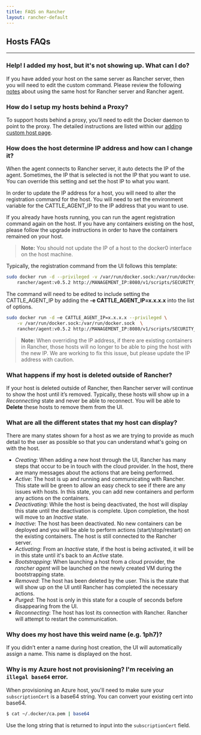 ```yaml
---
title: FAQS on Rancher
layout: rancher-default
---
```


## Hosts FAQs
---

### Help! I added my host, but it's not showing up. What can I do?

If you have added your host on the same server as Rancher server, then you will need to edit the custom command. Please review the following [notes]({{site.baseurl}}/rancher/rancher-ui/infrastructure/hosts/custom/#samehost) about using the same host for Rancher server and Rancher agent. 

### How do I setup my hosts behind a Proxy? 

To support hosts behind a proxy, you’ll need to edit the Docker daemon to point to the proxy. The detailed instructions are listed within our [adding custom host page]({{site.baseurl}}/rancher/rancher-ui/infrastructure/hosts/custom/#hosts-behind-a-proxy).

### How does the host determine IP address and how can I change it?

When the agent connects to Rancher server, it auto detects the IP of the agent. Sometimes, the IP that is selected is not the IP that you want to use. You can override this setting and set the host IP to what you want. 

In order to update the IP address for a host, you will need to alter the registration command for the host. You will need to set the environment variable for the CATTLE_AGENT_IP to the IP address that you want to use. 

If you already have hosts running, you can run the agent registration command again on the host. If you have any containers existing on the host, please follow the upgrade instructions in order to have the containers remained on your host.

> **Note:** You should not update the IP of a host to the docker0 interface on the host machine. 

Typically, the registration command from the UI follows this template:

```bash
sudo docker run -d --privileged -v /var/run/docker.sock:/var/run/docker.sock \
    rancher/agent:v0.5.2 http://MANAGEMENT_IP:8080/v1/scripts/SECURITY_TOKEN
```
The command will need to be edited to include setting the CATTLE_AGENT_IP by adding the **-e CATTLE_AGENT_IP=x.x.x.x** into the list of options. 

```bash
sudo docker run -d –e CATTLE_AGENT_IP=x.x.x.x --privileged \
    -v /var/run/docker.sock:/var/run/docker.sock  \
    rancher/agent:v0.5.2 http://MANAGEMENT_IP:8080/v1/scripts/SECURITY_TOKEN
```
> **Note:** When overriding the IP address, if there are existing containers in Rancher, those hosts will no longer to be able to ping the host with the new IP. We are working to fix this issue, but please update the IP address with caution.

### What happens if my host is deleted outside of Rancher?

If your host is deleted outside of Rancher, then Rancher server will continue to show the host until it’s removed. Typically, these hosts will show up in a _Reconnecting_ state and never be able to reconnect. You will be able to **Delete** these hosts to remove them from the UI. 

### What are all the different states that my host can display?

There are many states shown for a host as we are trying to provide as much detail to the user as possible so that you can understand what's going on with the host.

* _Creating_: When adding a new host through the UI, Rancher has many steps that occur to be in touch with the cloud provider. In the host, there are many messages about the actions that are being performed. 
* _Active_: The host is up and running and communicating with Rancher. This state will be green to allow an easy check to see if there are any issues with hosts. In this state, you can add new containers and perform any actions on the containers. 
* _Deactivating_: While the host is being deactivated, the host will display this state until the deactivation is complete. Upon completion, the host will move to an _Inactive_ state.
* _Inactive_: The host has been deactivated. No new containers can be deployed and you will be able to perform actions (start/stop/restart) on the existing containers. The host is still connected to the Rancher server.
* _Activating_: From an _Inactive_ state, if the host is being activated, it will be in this state until it's back to an _Active_ state.
* _Bootstrapping_: When launching a host from a cloud provider, the _rancher agent_ will be launched on the newly created VM during the bootstrapping state.
* _Removed_: The host has been deleted by the user. This is the state that will show up on the UI until Rancher has completed the necessary actions. 
* _Purged_: The host is only in this state for a couple of seconds before disappearing from the UI. 
* _Reconnecting_: The host has lost its connection with Rancher. Rancher will attempt to restart the communication.

### Why does my host have this weird name (e.g. 1ph7)?

If you didn’t enter a name during host creation, the UI will automatically assign a name. This name is displayed on the host. 

### Why is my Azure host not provisioning? I'm receiving an `illegal base64` error.

When provisioning an Azure host, you'll need to make sure your `subscriptionCert` is a base64 string. You can convert your existing cert into base64. 

```bash
$ cat ~/.docker/ca.pem | base64
```

Use the long string that is returned to input into the `subscriptionCert` field. 

